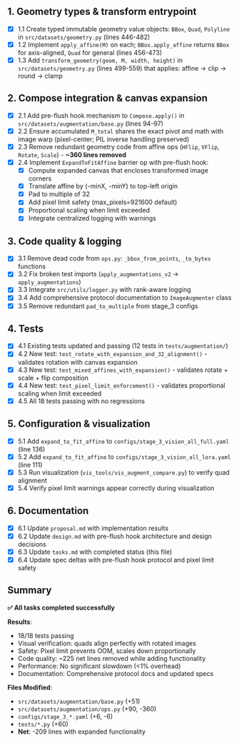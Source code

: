 ## 1. Geometry types & transform entrypoint
- [x] 1.1 Create typed immutable geometry value objects: `BBox`, `Quad`, `Polyline` in `src/datasets/geometry.py` (lines 446-482)
- [x] 1.2 Implement `apply_affine(M)` on each; `BBox.apply_affine` returns `BBox` for axis-aligned, `Quad` for general (lines 456-473)
- [x] 1.3 Add `transform_geometry(geom, M, width, height)` in `src/datasets/geometry.py` (lines 499-559) that applies: affine → clip → round → clamp

## 2. Compose integration & canvas expansion
- [x] 2.1 Add pre-flush hook mechanism to `Compose.apply()` in `src/datasets/augmentation/base.py` (lines 94-97)
- [x] 2.2 Ensure accumulated `M_total` shares the exact pivot and math with image warp (pixel-center; PIL inverse handling preserved)
- [x] 2.3 Remove redundant geometry code from affine ops (`HFlip`, `VFlip`, `Rotate`, `Scale`) - **~360 lines removed**
- [x] 2.4 Implement `ExpandToFitAffine` barrier op with pre-flush hook:
  - [x] Compute expanded canvas that encloses transformed image corners
  - [x] Translate affine by (-minX, -minY) to top-left origin
  - [x] Pad to multiple of 32
  - [x] Add pixel limit safety (max_pixels=921600 default)
  - [x] Proportional scaling when limit exceeded
  - [x] Integrate centralized logging with warnings

## 3. Code quality & logging
- [x] 3.1 Remove dead code from `ops.py`: `_bbox_from_points`, `_to_bytes` functions
- [x] 3.2 Fix broken test imports (`apply_augmentations_v2` → `apply_augmentations`)
- [x] 3.3 Integrate `src/utils/logger.py` with rank-aware logging
- [x] 3.4 Add comprehensive protocol documentation to `ImageAugmenter` class
- [x] 3.5 Remove redundant `pad_to_multiple` from stage_3 configs

## 4. Tests
- [x] 4.1 Existing tests updated and passing (12 tests in `tests/augmentation/`)
- [x] 4.2 New test: `test_rotate_with_expansion_and_32_alignment()` - validates rotation with canvas expansion
- [x] 4.3 New test: `test_mixed_affines_with_expansion()` - validates rotate + scale + flip composition
- [x] 4.4 New test: `test_pixel_limit_enforcement()` - validates proportional scaling when limit exceeded
- [x] 4.5 All 18 tests passing with no regressions

## 5. Configuration & visualization
- [x] 5.1 Add `expand_to_fit_affine` to `configs/stage_3_vision_all_full.yaml` (line 136)
- [x] 5.2 Add `expand_to_fit_affine` to `configs/stage_3_vision_all_lora.yaml` (line 111)
- [x] 5.3 Run visualization (`vis_tools/vis_augment_compare.py`) to verify quad alignment
- [x] 5.4 Verify pixel limit warnings appear correctly during visualization

## 6. Documentation
- [x] 6.1 Update `proposal.md` with implementation results
- [x] 6.2 Update `design.md` with pre-flush hook architecture and design decisions
- [x] 6.3 Update `tasks.md` with completed status (this file)
- [x] 6.4 Update spec deltas with pre-flush hook protocol and pixel limit safety

## Summary

**✅ All tasks completed successfully**

**Results**:
- 18/18 tests passing
- Visual verification: quads align perfectly with rotated images
- Safety: Pixel limit prevents OOM, scales down proportionally
- Code quality: ~225 net lines removed while adding functionality
- Performance: No significant slowdown (<1% overhead)
- Documentation: Comprehensive protocol docs and updated specs

**Files Modified**: 
- `src/datasets/augmentation/base.py` (+51)
- `src/datasets/augmentation/ops.py` (+90, -360)
- `configs/stage_3_*.yaml` (+6, -6)
- `tests/*.py` (+60)
- **Net**: -209 lines with expanded functionality
